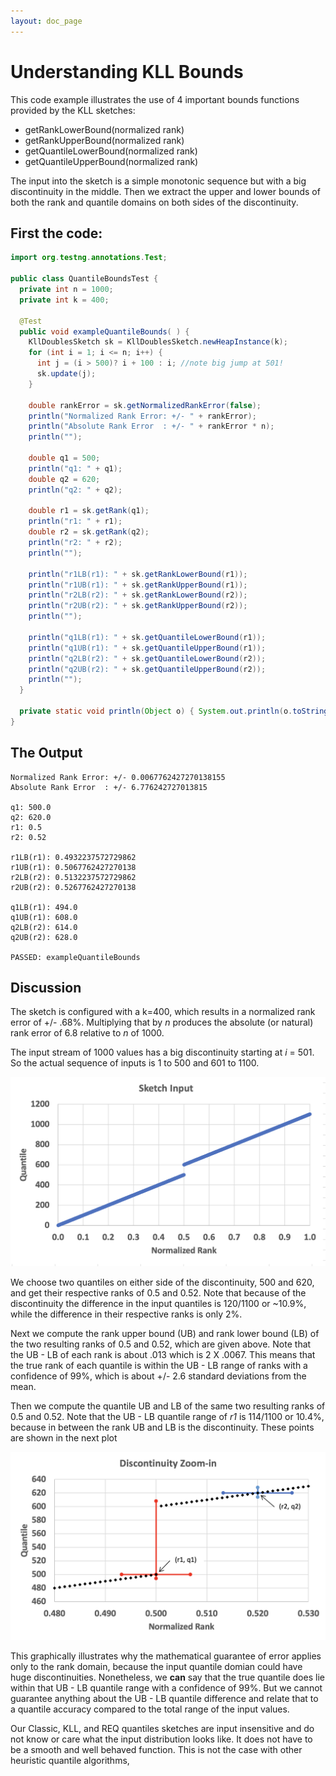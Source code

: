 ```yaml
---
layout: doc_page
---
```

<!--
    Licensed to the Apache Software Foundation (ASF) under one
    or more contributor license agreements.  See the NOTICE file
    distributed with this work for additional information
    regarding copyright ownership.  The ASF licenses this file
    to you under the Apache License, Version 2.0 (the
    "License"); you may not use this file except in compliance
    with the License.  You may obtain a copy of the License at

      http://www.apache.org/licenses/LICENSE-2.0

    Unless required by applicable law or agreed to in writing,
    software distributed under the License is distributed on an
    "AS IS" BASIS, WITHOUT WARRANTIES OR CONDITIONS OF ANY
    KIND, either express or implied.  See the License for the
    specific language governing permissions and limitations
    under the License.
-->
# Understanding KLL Bounds

This code example illustrates the use of 4 important bounds functions provided by the KLL sketches:

* getRankLowerBound(normalized rank)
* getRankUpperBound(normalized rank)
* getQuantileLowerBound(normalized rank)
* getQuantileUpperBound(normalized rank)

The input into the sketch is a simple monotonic sequence but with a big discontinuity in the middle. Then we extract the upper and lower bounds of both the rank and quantile domains on both sides of the discontinuity. 

## First the code:

```java
import org.testng.annotations.Test;

public class QuantileBoundsTest {
  private int n = 1000;
  private int k = 400;
  
  @Test
  public void exampleQuantileBounds( ) {
    KllDoublesSketch sk = KllDoublesSketch.newHeapInstance(k);
    for (int i = 1; i <= n; i++) {
      int j = (i > 500)? i + 100 : i; //note big jump at 501!
      sk.update(j);
    }
    
    double rankError = sk.getNormalizedRankError(false);
    println("Normalized Rank Error: +/- " + rankError);
    println("Absolute Rank Error  : +/- " + rankError * n);
    println("");
    
    double q1 = 500;
    println("q1: " + q1);
    double q2 = 620;
    println("q2: " + q2);
    
    double r1 = sk.getRank(q1);
    println("r1: " + r1);
    double r2 = sk.getRank(q2);
    println("r2: " + r2);
    println("");
    
    println("r1LB(r1): " + sk.getRankLowerBound(r1));
    println("r1UB(r1): " + sk.getRankUpperBound(r1));
    println("r2LB(r2): " + sk.getRankLowerBound(r2));
    println("r2UB(r2): " + sk.getRankUpperBound(r2));
    println("");
    
    println("q1LB(r1): " + sk.getQuantileLowerBound(r1));
    println("q1UB(r1): " + sk.getQuantileUpperBound(r1));
    println("q2LB(r2): " + sk.getQuantileLowerBound(r2));
    println("q2UB(r2): " + sk.getQuantileUpperBound(r2));
    println("");
  }
  
  private static void println(Object o) { System.out.println(o.toString()); }
}
```

## The Output

```
Normalized Rank Error: +/- 0.0067762427270138155
Absolute Rank Error  : +/- 6.776242727013815

q1: 500.0
q2: 620.0
r1: 0.5
r2: 0.52

r1LB(r1): 0.4932237572729862
r1UB(r1): 0.5067762427270138
r2LB(r2): 0.5132237572729862
r2UB(r2): 0.5267762427270138

q1LB(r1): 494.0
q1UB(r1): 608.0
q2LB(r2): 614.0
q2UB(r2): 628.0

PASSED: exampleQuantileBounds
```

## Discussion
The sketch is configured with a k=400, which results in a normalized rank error of +/- .68%.  Multiplying that by *n* produces the absolute (or natural) rank error of 6.8 relative to *n* of 1000.

The input stream of 1000 values has a big discontinuity starting at *i* = 501. So the actual sequence of inputs is 1 to 500 and 601 to 1100.

<img class="doc-img-half" src="../img/kll/QuantileBounds1.png" alt="QuantileBounds1.png" />

We choose two quantiles on either side of the discontinuity, 500 and 620, and get their respective ranks of 0.5 and 0.52. Note that because of the discontinuity the difference in the input quantiles is 120/1100 or ~10.9%, while the difference in their respective ranks is only 2%.

Next we compute the rank upper bound (UB) and rank lower bound (LB) of the two resulting ranks of 0.5 and 0.52, which are given above. Note that the UB - LB of each rank is about .013 which is 2 X .0067.  This means that the true rank of each quantile is within the UB - LB range of ranks with a confidence of 99%, which is about +/- 2.6 standard deviations from the mean.

Then we compute the quantile UB and LB of the same two resulting ranks of 0.5 and 0.52. Note that the UB - LB quantile range of *r1* is 114/1100 or 10.4%, because in between the rank UB and LB is the discontinuity.  These points are shown in the next plot

[//]: # ( {{site.docs_img_dir}} )

<img class="doc-img-half" src="../img/kll/QuantileBounds2.png" alt="QuantileBounds2.png" />

This graphically illustrates why the mathematical guarantee of error applies only to the rank domain, because the input quantile domian could have huge discontinuities. Nonetheless, we **can** say that the true quantile does lie within that UB - LB quantile range with a confidence of 99%. But we cannot guarantee anything about the UB - LB quantile difference and relate that to a quantile accuracy compared to the total range of the input values. 

Our Classic, KLL, and REQ quantiles sketches are input insensitive and do not know or care what the input distribution looks like. It does not have to be a smooth and well behaved function. This is not the case with other heuristic quantile algorithms,





